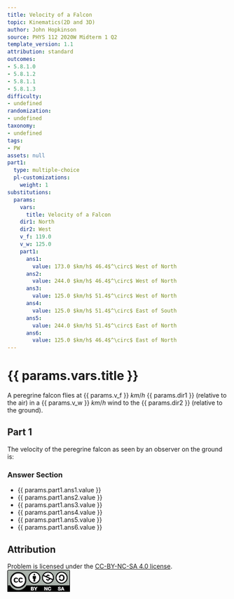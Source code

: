 ```yaml
---
title: Velocity of a Falcon
topic: Kinematics(2D and 3D)
author: John Hopkinson
source: PHYS 112 2020W Midterm 1 Q2
template_version: 1.1
attribution: standard
outcomes:
- 5.8.1.0
- 5.8.1.2
- 5.8.1.1
- 5.8.1.3
difficulty:
- undefined
randomization:
- undefined
taxonomy:
- undefined
tags:
- PW
assets: null
part1:
  type: multiple-choice
  pl-customizations:
    weight: 1
substitutions:
  params:
    vars:
      title: Velocity of a Falcon
    dir1: North
    dir2: West
    v_f: 119.0
    v_w: 125.0
    part1:
      ans1:
        value: 173.0 $km/h$ 46.4$^\circ$ West of North
      ans2:
        value: 244.0 $km/h$ 46.4$^\circ$ West of North
      ans3:
        value: 125.0 $km/h$ 51.4$^\circ$ West of North
      ans4:
        value: 125.0 $km/h$ 51.4$^\circ$ East of South
      ans5:
        value: 244.0 $km/h$ 51.4$^\circ$ East of North
      ans6:
        value: 125.0 $km/h$ 46.4$^\circ$ East of North
---
```

# {{ params.vars.title }}
A peregrine falcon flies at {{ params.v_f }} $km/h$ {{ params.dir1 }} (relative to the air) in a {{ params.v_w }} $km/h$ wind to the {{ params.dir2 }} (relative to the ground).

## Part 1

The velocity of the peregrine falcon as seen by an observer on the ground is:

### Answer Section

- {{ params.part1.ans1.value }}
- {{ params.part1.ans2.value }}
- {{ params.part1.ans3.value }}
- {{ params.part1.ans4.value }}
- {{ params.part1.ans5.value }}
- {{ params.part1.ans6.value }}

## Attribution

Problem is licensed under the [CC-BY-NC-SA 4.0 license](https://creativecommons.org/licenses/by-nc-sa/4.0/).<br> ![The Creative Commons 4.0 license requiring attribution-BY, non-commercial-NC, and share-alike-SA license.](https://raw.githubusercontent.com/firasm/bits/master/by-nc-sa.png)
